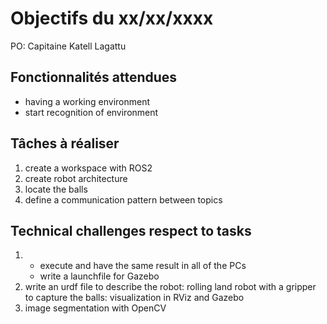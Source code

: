 # Objectifs du xx/xx/xxxx

PO: Capitaine Katell Lagattu


## Fonctionnalités attendues

- having a working environment
- start recognition of environment


## Tâches à réaliser

1) create a workspace with ROS2
2) create robot architecture
3) locate the balls 
4) define a communication pattern between topics


## Technical challenges respect to tasks 

1) - execute and have the same result in all of the PCs
   - write a launchfile for Gazebo
2) write an urdf file to describe the robot: rolling land robot with a gripper to capture the balls: visualization in RViz and Gazebo
3) image segmentation with OpenCV
